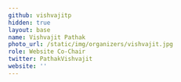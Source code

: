 ```yaml
---
github: vishvajitp
hidden: true
layout: base
name: Vishvajit Pathak
photo_url: /static/img/organizers/vishvajit.jpg
role: Website Co-Chair
twitter: PathakVishvajit
website: ''
---
```

